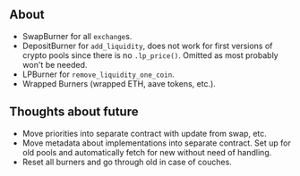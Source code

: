 ## About

- SwapBurner for all `exchange`s.
- DepositBurner for `add_liquidity`, does not work for first versions of crypto pools since there is no `.lp_price()`. Omitted as most probably won't be needed.
- LPBurner for `remove_liquidity_one_coin`.
- Wrapped Burners (wrapped ETH, aave tokens, etc.).

## Thoughts about future
- Move priorities into separate contract with update from swap, etc.
- Move metadata about implementations into separate contract. Set up for old pools and automatically fetch for new without need of handling.
- Reset all burners and go through old in case of couches.
